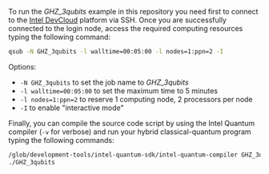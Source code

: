 To run the _GHZ_3qubits_ example in this repository you need first to connect to the [Intel DevCloud](https://www.intel.com/content/www/us/en/developer/tools/devcloud/overview.html) platform via SSH.
Once you are successfully connected to the login node, access the required computing resources typing the following command:
```bash
qsub -N GHZ_3qubits -l walltime=00:05:00 -l nodes=1:ppn=2 -I
```
Options:
- `-N GHZ_3qubits` to set the job name to _GHZ_3qubits_
- `-l walltime=00:05:00` to set the maximum time to 5 minutes
- `-l nodes=1:ppn=2` to reserve 1 computing node, 2 processors per node
- `-I` to enable "interactive mode"

Finally, you can compile the source code script by using the Intel Quantum compiler (`-v` for verbose) and run your hybrid classical-quantum program typing the following commands:

```bash
/glob/development-tools/intel-quantum-sdk/intel-quantum-compiler GHZ_3qubits.cpp
./GHZ_3qubits
```